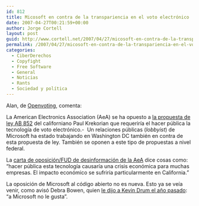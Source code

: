```yaml
---
id: 812
title: Micosoft en contra de la transpariencia en el voto electrónico
date: 2007-04-27T00:21:59+00:00
author: Jorge Cortell
layout: post
guid: http://www.cortell.net/2007/04/27/micosoft-en-contra-de-la-transpariencia-en-el-voto-electronico/
permalink: /2007/04/27/micosoft-en-contra-de-la-transpariencia-en-el-voto-electronico/
categories:
  - CiberDerechos
  - Copyfight
  - Free Software
  - General
  - Noticias
  - Rants
  - Sociedad y polí­tica
---
```

Alan, de <a target="_blank" title="Openvoting.org" href="http://openvoting.org">Openvoting</a>, comenta:

La American Electronics Association (AeA) se ha opuesto a <a target="_blank" title="propuesta de ley" href="http://www.leginfo.ca.gov/cgi-bin/postquery?bill_number=ab_852&sess=CUR&house=B&author=krekorian">la propuesta de ley AB 852</a> del californiano Paul Krekorian que requerirí­a el hacer pública la tecnologí­a de voto electrónico.-  Un relaciones públicas (_lobbyist_) de Microsoft ha estado trabajando en Washington DC también en contra de esta propuesta de ley. También se oponen a este tipo de propuestas a nivel federal.

La <a target="_blank" title="FUD" href="http://www.openvotingconsortium.org/ad/aea2007.pdf">carta de oposición/FUD de desinformación de la AeA</a> dice cosas como: &#8220;hacer pública esta tecnologí­a causarí­a una crisis económica para muchas empresas. El impacto económico se sufrirí­a particularmente en California.&#8221;

La oposición de Microsoft al código abierto no es nueva. Esto ya se veí­a venir, como avisó Debra Bowen, quien <a target="_blank" title="declaraciones" href="http://www.washingtonmonthly.com:80/archives/individual/2006_02/008199.php">le dijo a Kevin Drum el año pasado</a>: &#8220;a Microsoft no le gusta&#8221;.